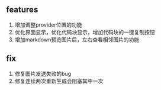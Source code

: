 ## features
1. 增加调整provider位置的功能
2. 优化界面显示，优化代码块显示，增加代码块的一键复制按钮
3. 增加markdown预览图片后，左右查看相邻图片的功能

## fix
1. 修复图片发送失败的bug
2. 修复连续两次重新生成会阻塞其中一次